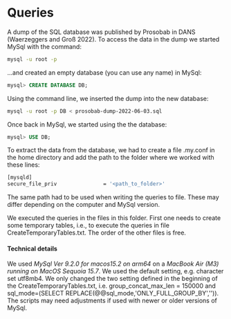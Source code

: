 # Queries

A dump of the SQL database was published by Prosobab in DANS (Waerzeggers and Groß 2022). To access the data in the dump we started MySql with the command:
```bash
mysql -u root -p
```
...and  created an empty database (you can use any name) in MySql:
```sql
mysql> CREATE DATABASE DB;
```
Using the command line, we inserted the dump into the new database:
```Bash
mysql -u root -p DB < prosobab-dump-2022-06-03.sql
```
Once back in MySql, we started using the the database:
```sql
mysql> USE DB;
```
To extract the data from the database, we had to create a file .my.conf in the home directory and add the path to the folder where we worked with these lines:
```bash
[mysqld]
secure_file_priv               = '<path_to_folder>'
```
The same path had to be used when writing the queries to file. These may differ depending on the computer and MySql version.

We executed the queries in the files in this folder. First one needs to create some temporary tables, i.e., to execute the queries in file CreateTemporaryTables.txt. The order of the other files is free.

#### Technical details

We used _MySql Ver 9.2.0 for macos15.2 on arm64_ on a _MacBook Air (M3) running on MacOS Sequoia 15.7_. We used the default setting, e.g. character set utf8mb4. We only changed the two setting defined in the beginning of the CreateTemporaryTables.txt, i.e. group_concat_max_len = 150000 and sql_mode=(SELECT REPLACE(@@sql_mode,'ONLY_FULL_GROUP_BY','')). The scripts may need adjustments if used with newer or older versions of MySql.
